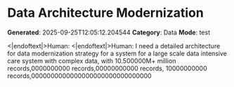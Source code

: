 # Data Architecture Modernization

**Generated**: 2025-09-25T12:05:12.204544
**Category**: Data
**Mode**: test

<|endoftext|>Human:
<|endoftext|>Human: I need a detailed architecture for data modernization strategy for a system for a large scale data intensive care system with complex data, with 10.500000M+ million records,0000000000 records,00000000000 records, 10000000000 records,0000000000000000000000000000000